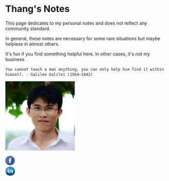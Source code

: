 # Thang's Notes


This page dedicates to my personal notes and does not reflect any community standard. 

In general, these notes are necessary for some rare situations but maybe helpless in almost others. 

It's fun if you find something helpful here. In other cases, it's not my business.

```note
You cannot teach a man anything, you can only help him find it within himself. - Galileo Galilei (1564–1642)
```


![my_piture](./assets/images/my_picture3x3.jpg)

[![pic](./assets/images/fb_icon.png)](https://www.facebook.com/thangckt111)    
[![pic](./assets/images/linkedin_icon.jpg)](https://www.linkedin.com/in/thang-nguyen-5b458a218/)
